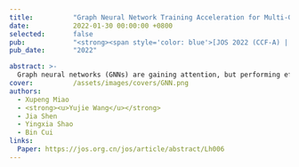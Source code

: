 ```yaml
---
title:          "Graph Neural Network Training Acceleration for Multi-GPUs"
date:           2022-01-30 00:00:00 +0800
selected:       false
pub:            "<strong><span style='color: blue'>[JOS 2022 (CCF-A) | Second Author]</span></strong> Journal of Software"
pub_date:       "2022"

abstract: >-
  Graph neural networks (GNNs) are gaining attention, but performing efficient large GNN training over GPUs remains a challenge. This work proposes a high-performance GNN training framework for multi-GPUs. We explore different GNN partition strategies for multi-GPUs, and investigate the influence of different graph ordering patterns on the GPU performance during the calculation process of GNNs. Moreover, block-sparsity-aware optimization methods are put forward for GPU memory access. The experiments on four large-scale GNN datasets demonstrate the efficiency of our framework compared to existing system such as DGL.
cover:          /assets/images/covers/GNN.png
authors:
  - Xupeng Miao
  - <strong><u>Yujie Wang</u></strong>
  - Jia Shen
  - Yingxia Shao
  - Bin Cui
links:
  Paper: https://jos.org.cn/jos/article/abstract/Lh006
---
```

